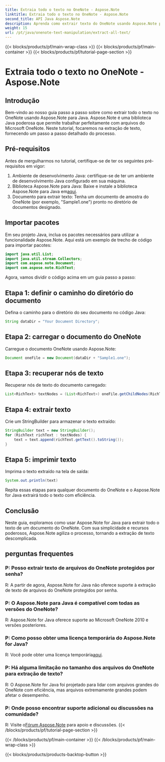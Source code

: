 ```yaml
---
title: Extraia todo o texto no OneNote - Aspose.Note
linktitle: Extraia todo o texto no OneNote - Aspose.Note
second_title: API Java Aspose.Note
description: Aprenda como extrair texto do OneNote usando Aspose.Note para Java. Um guia completo com instruções passo a passo para extração de texto perfeita.
weight: 15
url: /pt/java/onenote-text-manipulation/extract-all-text/
---
```


{{< blocks/products/pf/main-wrap-class >}}
{{< blocks/products/pf/main-container >}}
{{< blocks/products/pf/tutorial-page-section >}}

# Extraia todo o texto no OneNote - Aspose.Note

## Introdução
Bem-vindo ao nosso guia passo a passo sobre como extrair todo o texto no OneNote usando Aspose.Note para Java. Aspose.Note é uma biblioteca Java poderosa que permite trabalhar perfeitamente com arquivos do Microsoft OneNote. Neste tutorial, focaremos na extração de texto, fornecendo um passo a passo detalhado do processo.
## Pré-requisitos
Antes de mergulharmos no tutorial, certifique-se de ter os seguintes pré-requisitos em vigor:
1. Ambiente de desenvolvimento Java: certifique-se de ter um ambiente de desenvolvimento Java configurado em sua máquina.
2.  Biblioteca Aspose.Note para Java: Baixe e instale a biblioteca Aspose.Note para Java em[aqui](https://releases.aspose.com/note/java/).
3. Documento para extrair texto: Tenha um documento de amostra do OneNote (por exemplo, "Sample1.one") pronto no diretório de documentos designado.
## Importar pacotes
Em seu projeto Java, inclua os pacotes necessários para utilizar a funcionalidade Aspose.Note. Aqui está um exemplo de trecho de código para importar pacotes:
```java
import java.util.List;
import java.util.stream.Collectors;
import com.aspose.note.Document;
import com.aspose.note.RichText;
```
Agora, vamos dividir o código acima em um guia passo a passo:
## Etapa 1: definir o caminho do diretório do documento
Defina o caminho para o diretório do seu documento no código Java:
```java
String dataDir = "Your Document Directory";
```
## Etapa 2: carregar o documento do OneNote
Carregue o documento OneNote usando Aspose.Note:
```java
Document oneFile = new Document(dataDir + "Sample1.one");
```
## Etapa 3: recuperar nós de texto
Recuperar nós de texto do documento carregado:
```java
List<RichText> textNodes = (List<RichText>) oneFile.getChildNodes(RichText.class);
```
## Etapa 4: extrair texto
Crie um StringBuilder para armazenar o texto extraído:
```java
StringBuilder text = new StringBuilder();
for (RichText richText : textNodes) {
    text = text.append(richText.getText().toString());
}
```
## Etapa 5: imprimir texto
Imprima o texto extraído na tela de saída:
```java
System.out.println(text)
```
Repita essas etapas para qualquer documento do OneNote e o Aspose.Note for Java extrairá todo o texto com eficiência.
## Conclusão
Neste guia, exploramos como usar Aspose.Note for Java para extrair todo o texto de um documento do OneNote. Com sua simplicidade e recursos poderosos, Aspose.Note agiliza o processo, tornando a extração de texto descomplicada.
## perguntas frequentes

### P: Posso extrair texto de arquivos do OneNote protegidos por senha?
R: A partir de agora, Aspose.Note for Java não oferece suporte à extração de texto de arquivos do OneNote protegidos por senha.
### P: O Aspose.Note para Java é compatível com todas as versões do OneNote?
R: Aspose.Note for Java oferece suporte ao Microsoft OneNote 2010 e versões posteriores.
### P: Como posso obter uma licença temporária do Aspose.Note for Java?
 R: Você pode obter uma licença temporária[aqui](https://purchase.aspose.com/temporary-license/).
### P: Há alguma limitação no tamanho dos arquivos do OneNote para extração de texto?
R: O Aspose.Note for Java foi projetado para lidar com arquivos grandes do OneNote com eficiência, mas arquivos extremamente grandes podem afetar o desempenho.
### P: Onde posso encontrar suporte adicional ou discussões na comunidade?
 R: Visite o[Fórum Aspose.Note](https://forum.aspose.com/c/note/28) para apoio e discussões.
{{< /blocks/products/pf/tutorial-page-section >}}

{{< /blocks/products/pf/main-container >}}
{{< /blocks/products/pf/main-wrap-class >}}

{{< blocks/products/products-backtop-button >}}
